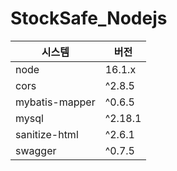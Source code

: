# StockSafe_Nodejs

|시스템|버전|
|---|---|
|node|16.1.x |
|cors|^2.8.5 |
|mybatis-mapper|^0.6.5 |
|mysql| ^2.18.1 |
|sanitize-html|^2.6.1 |
|swagger|^0.7.5  |


